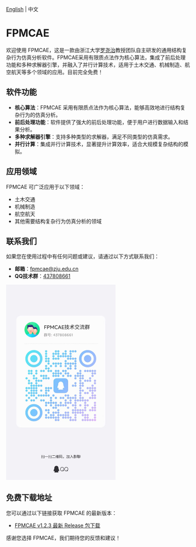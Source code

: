 [English](README_EN.md) | 中文
# FPMCAE

欢迎使用 FPMCAE，这是一款由浙江大学[罗尧治](https://person.zju.edu.cn/0091020)教授团队自主研发的通用结构复杂行为仿真分析软件。FPMCAE采用有限质点法作为核心算法，集成了前后处理功能和多种求解器引擎，并融入了并行计算技术，适用于土木交通、机械制造、航空航天等多个领域的应用。目前完全免费！

## 软件功能

- **核心算法**：FPMCAE 采用有限质点法作为核心算法，能够高效地进行结构复杂行为的仿真分析。
- **前后处理功能**：软件提供了强大的前后处理功能，便于用户进行数据输入和结果分析。
- **多种求解器引擎**：支持多种类型的求解器，满足不同类型的仿真需求。
- **并行计算**：集成并行计算技术，显著提升计算效率，适合大规模复杂结构的模拟。

## 应用领域

FPMCAE 可广泛应用于以下领域：

- 土木交通
- 机械制造
- 航空航天
- 其他需要结构复杂行为仿真分析的领域

## 联系我们

如果您在使用过程中有任何问题或建议，请通过以下方式联系我们：

- **邮箱**：[fpmcae@zju.edu.cn](mailto:fpmcae@zju.edu.cn)
- **QQ技术群**：[437808661](https://qm.qq.com/cgi-bin/qm/qr?k=9spwLes4DGCERunRATnQIUfYZWxY5CjR&jump_from=webapi&qr=1)

<img src="images/qq_group.jpg" alt="QQ Group" width="300"/>

## 免费下载地址

您可以通过以下链接获取 FPMCAE 的最新版本：

- [FPMCAE v1.2.3 最新 Release 包下载](https://github.com/FPMManagers/FPMCAE/releases/tag/V1.2.3)

感谢您选择 FPMCAE，我们期待您的反馈和建议！
